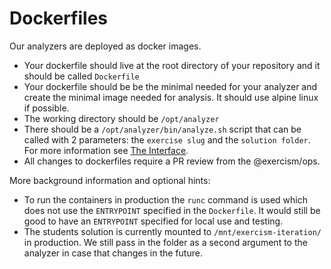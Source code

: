 # Dockerfiles

Our analyzers are deployed as docker images.

- Your dockerfile should live at the root directory of your repository and it should be called `Dockerfile`
- Your dockerfile should be be the minimal needed for your analyzer and create the minimal image needed for analysis. It should use alpine linux if possible.
- The working directory should be `/opt/analyzer`
- There should be a `/opt/analyzer/bin/analyze.sh` script that can be called with 2 parameters: the `exercise slug` and the `solution folder`. For more information see [The Interface](https://github.com/exercism/automated-mentoring-support/blob/master/docs/interface.md).
- All changes to dockerfiles require a PR review from the @exercism/ops.

More background information and optional hints:
- To run the containers in production the `runc` command is used which does not use the `ENTRYPOINT` specified in the `Dockerfile`. It would still be good to have an `ENTRYPOINT` specified for local use and testing.
- The students solution is currently mounted to `/mnt/exercism-iteration/` in production. We still pass in the folder as a second argument to the analyzer in case that changes in the future.
